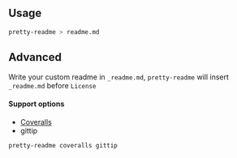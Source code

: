 Usage
---

```sh
pretty-readme > readme.md
```

Advanced
---

Write your custom readme in `_readme.md`, `pretty-readme` will insert `_readme.md` before `License`

#### Support options

- [Coveralls](https://coveralls.io/)
- gittip

```sh
pretty-readme coveralls gittip
```
